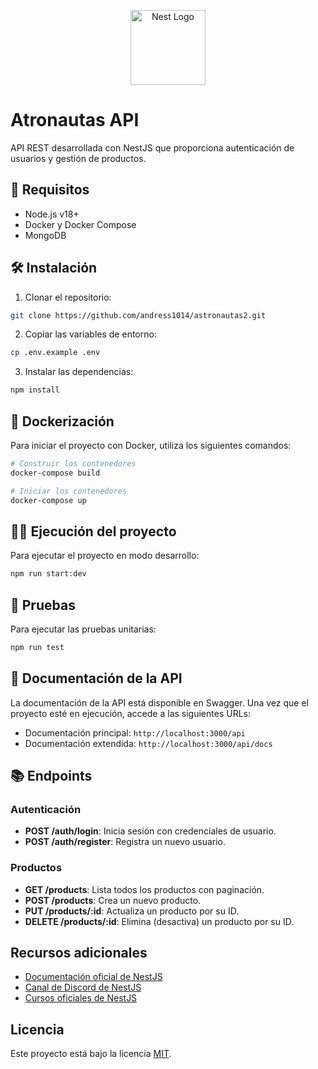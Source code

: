 <p align="center">
  <a href="http://nestjs.com/" target="blank"><img src="https://nestjs.com/img/logo-small.svg" width="120" alt="Nest Logo" /></a>
</p>

# Atronautas API

API REST desarrollada con NestJS que proporciona autenticación de usuarios y gestión de productos.

## 🚀 Requisitos

- Node.js v18+
- Docker y Docker Compose
- MongoDB

## 🛠️ Instalación

1. Clonar el repositorio:
```bash
git clone https://github.com/andress1014/astronautas2.git
```

2. Copiar las variables de entorno:
```bash
cp .env.example .env
```

3. Instalar las dependencias:
```bash
npm install
```

## 🐳 Dockerización

Para iniciar el proyecto con Docker, utiliza los siguientes comandos:

```bash
# Construir los contenedores
docker-compose build

# Iniciar los contenedores
docker-compose up
```

## 🏃‍♂️ Ejecución del proyecto

Para ejecutar el proyecto en modo desarrollo:

```bash
npm run start:dev
```

## 🧪 Pruebas

Para ejecutar las pruebas unitarias:

```bash
npm run test
```

## 📖 Documentación de la API

La documentación de la API está disponible en Swagger. Una vez que el proyecto esté en ejecución, accede a las siguientes URLs:

- Documentación principal: `http://localhost:3000/api`
- Documentación extendida: `http://localhost:3000/api/docs`

## 📚 Endpoints

### Autenticación
- **POST /auth/login**: Inicia sesión con credenciales de usuario.
- **POST /auth/register**: Registra un nuevo usuario.

### Productos
- **GET /products**: Lista todos los productos con paginación.
- **POST /products**: Crea un nuevo producto.
- **PUT /products/:id**: Actualiza un producto por su ID.
- **DELETE /products/:id**: Elimina (desactiva) un producto por su ID.

## Recursos adicionales

- [Documentación oficial de NestJS](https://docs.nestjs.com)
- [Canal de Discord de NestJS](https://discord.gg/G7Qnnhy)
- [Cursos oficiales de NestJS](https://courses.nestjs.com)

## Licencia

Este proyecto está bajo la licencia [MIT](https://github.com/nestjs/nest/blob/master/LICENSE).

